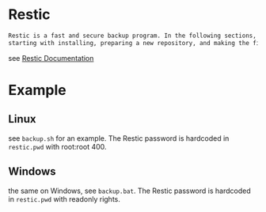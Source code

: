 # Restic
```bash
Restic is a fast and secure backup program. In the following sections, we will present typical workflows,  
starting with installing, preparing a new repository, and making the first backup.
```
see [Restic Documentation](https://restic.readthedocs.io/en/stable/)

# Example

## Linux
see `backup.sh` for an example. The Restic password is hardcoded in `restic.pwd` with root:root 400.

## Windows
the same on Windows, see `backup.bat`. The Restic password is hardcoded in `restic.pwd` with readonly rights.  